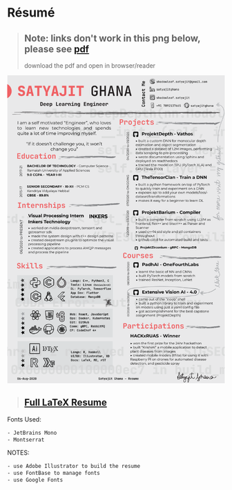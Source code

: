 # Résumé

> ## Note: links don't work in this png below, please see [pdf](resume_red.pdf)
>
> download the pdf and open in browser/reader

![resume](resume.png)

> ## [Full LaTeX Resume](resume_latex/resume.pdf)

Fonts Used:

    - JetBrains Mono
    - Montserrat

NOTES:

    - use Adobe Illustrator to build the resume
    - use FontBase to manage fonts
    - use Google Fonts
